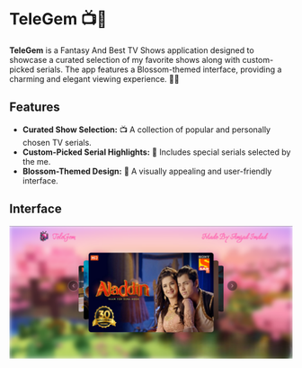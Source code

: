 # TeleGem 📺🌸

**TeleGem** is a Fantasy And Best TV Shows application designed to showcase a curated selection of my favorite shows along with custom-picked serials. The app features a Blossom-themed interface, providing a charming and elegant viewing experience. 🌺✨

## Features

- **Curated Show Selection:** 📺 A collection of popular and personally chosen TV serials.
- **Custom-Picked Serial Highlights:** 🌟 Includes special serials selected by the me.
- **Blossom-Themed Design:** 🌸 A visually appealing and user-friendly interface.

## Interface

![TeleGem](/ReadME.png)
